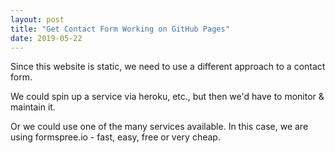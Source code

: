 ```yaml
---
layout: post
title: "Get Contact Form Working on GitHub Pages"
date: 2019-05-22
---
```


<p>Since this website is static, we need to use a different approach to a contact form.</p>  

<p>We could spin up a service via heroku, etc., but then we'd have to monitor & maintain it.</p>

<p>Or we could use one of the many services available.  In this case, we are using formspree.io - fast, easy, free or very cheap.</p>  

